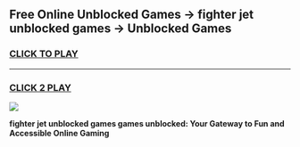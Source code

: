 
## Free Online Unblocked Games → fighter jet unblocked games → Unblocked Games
<h3>
<a href="https://premium.freeplayer.one?title=fighter_jet_unblocked_games&ref=21F">CLICK TO PLAY</a></h3>
<hr>

<h3>
<a href="https://premium.freeplayer.one?title=fighter_jet_unblocked_games&ref=21F">CLICK 2 PLAY</a>
  
</h3>

<a href="https://premium.freeplayer.one?title=fighter_jet_unblocked_games&ref=21F/"><img src="https://clearcache.store/games.png"></a>


**fighter jet unblocked games games unblocked: Your Gateway to Fun and Accessible Online Gaming**
